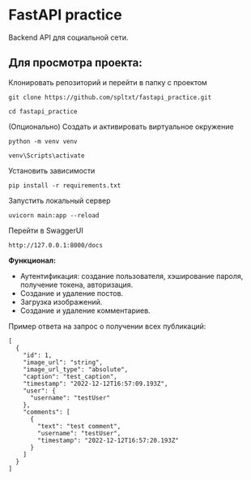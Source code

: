 # FastAPI practice

Backend API для социальной сети.

## Для просмотра проекта:

Клонировать репозиторий и перейти в папку с проектом
```
git clone https://github.com/spltxt/fastapi_practice.git

cd fastapi_practice
```
(Опционально) Создать и активировать виртуальное окружение
```
python -m venv venv

venv\Scripts\activate
```
Установить зависимости
```
pip install -r requirements.txt
```
Запустить локальный сервер
```
uvicorn main:app --reload
```
Перейти в SwaggerUI
```
http://127.0.0.1:8000/docs
```
<b>Функционал:</b>

- Аутентификация: создание пользователя, хэширование пароля, получение токена, авторизация.
- Создание и удаление постов.
- Загрузка изображений.
- Создание и удаление комментариев.

Пример ответа на запрос о получении всех публикаций:
```
[
  {
    "id": 1,
    "image_url": "string",
    "image_url_type": "absolute",
    "caption": "test_caption",
    "timestamp": "2022-12-12T16:57:09.193Z",
    "user": {
      "username": "testUser"
    },
    "comments": [
      {
        "text": "test comment",
        "username": "testUser",
        "timestamp": "2022-12-12T16:57:20.193Z"
      }
    ]
  }
]
```
